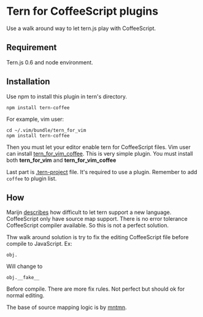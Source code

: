 Tern for CoffeeScript plugins
=============================

Use a walk around way to let tern.js play with CoffeeScript.

Requirement
-----------

Tern.js 0.6 and node environment.

Installation
------------

Use npm to install this plugin in tern's directory.

    npm install tern-coffee

For example, vim user:

    cd ~/.vim/bundle/tern_for_vim
    npm install tern-coffee

Then you must let your editor enable tern for CoffeeScript files. Vim user
can install [tern_for_vim_coffee][2]. This is very simple plugin. You must install
both **tern_for_vim** and **tern_for_vim_coffee**

Last part is [.tern-project][3] file. It's required to use a plugin. Remember 
to add `coffee` to plugin list.

[2]:https://github.com/othree/tern_for_vim_coffee
[3]:http://ternjs.net/doc/manual.html#configuration

How
---

Marijn [describes][1] how difficult to let tern support a new language. CoffeeScript only have source map support. There is no error tolerance CoffeeScript compiler available. So this is not a perfect solution.

Thw walk around solution is try to fix the editing CoffeeScript file before compile to JavaScript. Ex:

    obj.

Will change to

    obj.__fake__

Before compile. There are more fix rules. Not perfect but should ok for normal editing.

The base of source mapping logic is by [mntmn][4].

[1]:https://groups.google.com/d/msg/tern-dev/EQo8zJy4rXM/LCG7p1K3yg0J
[4]:https://github.com/mntmn/tern-coffeescript/blob/master/cs/coffee-reverse.js
